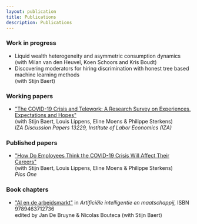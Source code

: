 ```yaml
---
layout: publication
title: Publications
description: Publications
---
```


### Work in progress
* Liquid wealth heterogeneity and asymmetric consumption dynamics <br> (with Milan van den Heuvel, Koen Schoors and Kris Boudt)
* Discovering moderators for hiring discrimination with honest tree based machine learning methods <br>
  (with Stijn Baert)

### Working papers
 * <a href="http://ftp.iza.org/dp13229.pdf">"The COVID-19 Crisis and Telework: A Research Survey on Experiences, Expectations and Hopes"</a><br>
(with Stijn Baert, Louis Lippens, Eline Moens & Philippe Sterkens)<br>
 _IZA Discussion Papers 13229, Institute of Labor Economics (IZA)_

### Published papers
* <a href="https://journals.plos.org/plosone/article?id=10.1371/journal.pone.0246899">"How Do Employees Think the COVID-19 Crisis Will Affect Their Careers"</a><br>
 (with Stijn Baert, Louis Lippens, Eline Moens & Philippe Sterkens)<br>
 _Plos One_


### Book chapters
* <a href="https://gompel-svacina.eu/product/artificiele-intelligentie-en-maatschappij/">"AI en de arbeidsmarkt"</a> in _Artificiële intelligentie en maatschappij_, ISBN 9789463712736 <br>edited by Jan De Bruyne & Nicolas Bouteca (with Stijn Baert)
